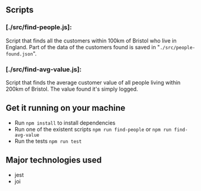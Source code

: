 ## Scripts
### [./src/find-people.js]:

Script that finds all the customers within 100km of Bristol who live in England. Part of the data of the customers found is saved in "`./src/people-found.json`".

### [./src/find-avg-value.js]:

Script that finds the average customer value of all people living within 200km of Bristol. The value found it's simply logged.

## Get it running on your machine
* Run `npm install` to install dependencies
* Run one of the existent scripts `npm run find-people` or `npm run find-avg-value`
* Run the tests `npm run test`

## Major technologies used
* jest
* joi

